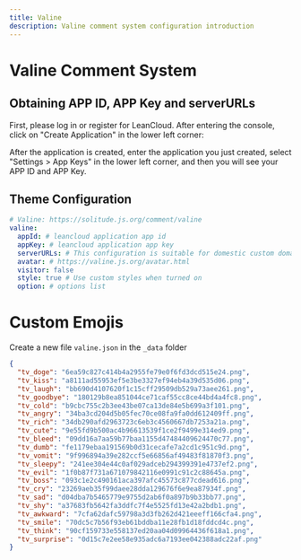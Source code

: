 ```yaml
---
title: Valine
description: Valine comment system configuration introduction
---
```


# Valine Comment System

## Obtaining APP ID, APP Key and serverURLs

First, please log in or register for LeanCloud. After entering the console, click on "Create Application" in the lower left corner:

After the application is created, enter the application you just created, select "Settings > App Keys" in the lower left corner, and then you will see your APP ID and APP Key.

## Theme Configuration

```yaml
# Valine: https://solitude.js.org/comment/valine
valine:
  appId: # leancloud application app id
  appKey: # leancloud application app key
  serverURLs: # This configuration is suitable for domestic custom domain name users, overseas version will be automatically detected (no need to manually fill in)
  avatar: # https://valine.js.org/avatar.html
  visitor: false
  style: true # Use custom styles when turned on
  option: # options list
```

# Custom Emojis

Create a new file `valine.json` in the `_data` folder

```json
{
  "tv_doge": "6ea59c827c414b4a2955fe79e0f6fd3dcd515e24.png",
  "tv_kiss": "a8111ad55953ef5e3be3327ef94eb4a39d535d06.png",
  "tv_laugh": "bb690d4107620f1c15cff29509db529a73aee261.png",
  "tv_goodbye": "180129b8ea851044ce71caf55cc8ce44bd4a4fc8.png",
  "tv_cold": "b9cbc755c2b3ee43be07ca13de84e5b699a3f101.png",
  "tv_angry": "34ba3cd204d5b05fec70ce08fa9fa0dd612409ff.png",
  "tv_rich": "34db290afd2963723c6eb3c4560667db7253a21a.png",
  "tv_cute": "9e55fd9b500ac4b96613539f1ce2f9499e314ed9.png",
  "tv_bleed": "09dd16a7aa59b77baa1155d47484409624470c77.png",
  "tv_dumb": "fe1179ebaa191569b0d31cecafe7a2cd1c951c9d.png",
  "tv_vomit": "9f996894a39e282ccf5e66856af49483f81870f3.png",
  "tv_sleepy": "241ee304e44c0af029adceb294399391e4737ef2.png",
  "tv_evil": "1f0b87f731a671079842116e0991c91c2c88645a.png",
  "tv_boss": "093c1e2c490161aca397afc45573c877cdead616.png",
  "tv_cry": "23269aeb35f99daee28dda129676f6e9ea87934f.png",
  "tv_sad": "d04dba7b5465779e9755d2ab6f0a897b9b33bb77.png",
  "tv_shy": "a37683fb5642fa3ddfc7f4e5525fd13e42a2bdb1.png",
  "tv_awkward": "7cfa62dafc59798a3d3fb262d421eeeff166cfa4.png",
  "tv_smile": "70dc5c7b56f93eb61bddba11e28fb1d18fddcd4c.png",
  "tv_think": "90cf159733e558137ed20aa04d09964436f618a1.png",
  "tv_surprise": "0d15c7e2ee58e935adc6a7193ee042388adc22af.png"
}
